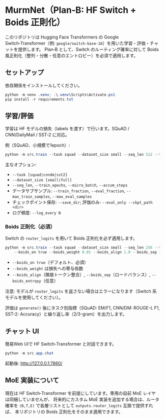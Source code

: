 # MurmNet（Plan‑B: HF Switch + Boids 正則化）

このリポジトリは Hugging Face Transformers の Google Switch‑Transformer（例: `google/switch-base-16`）を用いた学習・評価・チャットを提供します。
Plan‑B として、Switch のルーティング確率に対して Boids 風正則化（整列・分散・任意のエントロピー）を必須で適用します。

## セットアップ

依存関係をインストールしてください。

```powershell
python -m venv .venv; .\.venv\Scripts\Activate.ps1
pip install -r requirements.txt
```

## 学習/評価

学習は HF モデルの損失（labels を渡す）で行います。SQuAD / CNN/DailyMail / SST‑2 に対応。

例（SQuAD、小規模で1epoch）:

```powershell
python -m src.train --task squad --dataset_size small --seq_len 512 --train_epochs 1 --backend hf_moe --model_id google/switch-base-16
```

主なオプション:

- `--task [squad|cnndm|sst2]`
- `--dataset_size [small|full]`
- `--seq_len`, `--train_epochs`, `--micro_batch`, `--accum_steps`
- データサブサンプル: `--train_fraction`, `--eval_fraction`, `--max_train_samples`, `--max_eval_samples`
- チェックポイント保存: `--save_dir`; 評価のみ: `--eval_only --ckpt_path <dir>`
- ログ頻度: `--log_every N`

### Boids 正則化（必須）

Switch の `router_logits` を用いて Boids 正則化を必ず適用します。

```powershell
python -m src.train --task squad --dataset_size small --seq_len 256 --train_epochs 1 --model_id google/switch-base-16 ^
	--boids_on true --boids_weight 0.01 --boids_align 1.0 --boids_sep 1.0 --boids_entropy 0.0
```

- `--boids_on true`（デフォルト、必須）
- `--boids_weight` は損失への寄与係数
- `--boids_align`（隣接トークン整合）, `--boids_sep`（ロードバランス）, `--boids_entropy`（任意）

注意: モデルが `router_logits` を返さない場合はエラーになります（Switch 系モデルを使用してください）。

評価は `generate()` 後にタスク別指標（SQuAD: EM/F1, CNN/DM: ROUGE-L F1, SST-2: Accuracy）と繰り返し率（2/3-gram）を出力します。

## チャット UI

簡易Web UIで HF Switch-Transformer と対話できます。

```powershell
python -m src.app.chat
```

起動後: <http://127.0.0.1:7860/>

## MoE 実装について

現在は HF Switch‑Transformer を前提にしています。専用の自前 MoE レイヤは同梱していませんが、
将来的にカスタム MoE 実装を追加する場合は、ルータ確率を `(B,T,E)` で各層リストとして `outputs.router_logits` 互換で提供すれば、
本リポジトリの Boids 正則化をそのまま適用できます。

